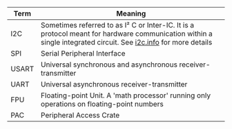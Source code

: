 | Term  | Meaning                                                                                                                                                                             |
| ----- | ----------------------------------------------------------------------------------------------------------------------------------------------------------------------------------- |
| I2C   | Sometimes referred to as I² C or Inter-IC. It is a protocol meant for hardware communication within a single integrated circuit. See [i2c.info](https://i2c.info/) for more details |
| SPI   | Serial Peripheral Interface                                                                                                                                                         |
| USART | Universal synchronous and asynchronous receiver-transmitter                                                                                                                         |
| UART  | Universal asynchronous receiver-transmitter                                                                                                                                         |
| FPU   | Floating-point Unit. A 'math processor' running only operations on floating-point numbers                                                                                           |
| PAC   | Peripheral Access Crate                                                                                                                                                             |
